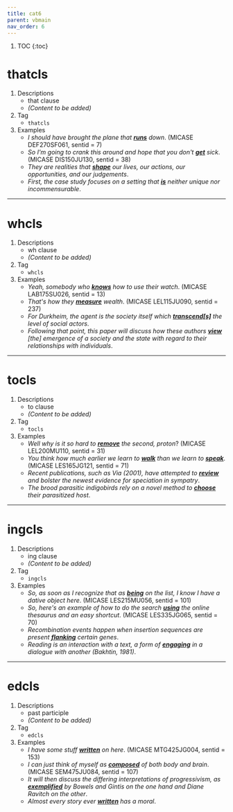 ```yaml
---
title: cat6
parent: vbmain
nav_order: 6
---
```

1. TOC
{:toc}

# thatcls

1. Descriptions
    - that clause
    - *(Content to be added)*
2. Tag
    - `thatcls`
3. Examples
    - *I should have brought the plane that <ins>**runs**</ins> down*. (MICASE DEF270SF061, sentid = 7)
    - *So I'm going to crank this around and hope that you don't <ins>**get**</ins> sick*. (MICASE DIS150JU130, sentid = 38)
    - *They are realities that <ins>**shape**</ins> our lives, our actions, our opportunities, and our judgements*.
    - *First, the case study focuses on a setting that <ins>**is**</ins> neither unique nor incommensurable*.

---

# whcls

1. Descriptions
    - wh clause
    - *(Content to be added)*
2. Tag
    - `whcls`
3. Examples
    - *Yeah, somebody who <ins>**knows**</ins> how to use their watch*. (MICASE LAB175SU026, sentid = 13)
    - *That's how they <ins>**measure**</ins> wealth*. (MICASE LEL115JU090, sentid = 237)
    - *For Durkheim, the agent is the society itself which <ins>**transcend\[s\]**</ins> the level of social actors*.
    - *Following that point, this paper will discuss how these authors <ins>**view**</ins> \[the\] emergence of a society and the state with regard to their relationships with individuals*.

---

# tocls

1. Descriptions
    - to clause
    - *(Content to be added)*
2. Tag
    - `tocls`
3. Examples
    - *Well why is it so hard to <ins>**remove**</ins> the second, proton*? (MICASE LEL200MU110, sentid = 31)
    - *You think how much earlier we learn to <ins>**walk**</ins> than we learn to <ins>**speak**</ins>*. (MICASE LES165JG121, sentid = 71)
    - *Recent publications, such as Via (2001), have attempted to <ins>**review**</ins> and bolster the newest evidence for speciation in sympatry*.
    - *The brood parasitic indigobirds rely on a novel method to <ins>**choose**</ins> their parasitized host*.

---

# ingcls

1. Descriptions
    - ing clause
    - *(Content to be added)*
2. Tag
    - `ingcls`
3. Examples
    - *So, as soon as I recognize that as <ins>**being**</ins> on the list, I know I have a dative object here*. (MICASE LES215MU056, sentid = 101)
    - *So, here's an example of how to do the search <ins>**using**</ins> the online thesaurus and an easy shortcut*. (MICASE LES335JG065, sentid = 70)
    - *Recombination events happen when insertion sequences are present <ins>**flanking**</ins> certain genes*.
    - *Reading is an interaction with a text, a form of <ins>**engaging**</ins> in a dialogue with another (Bakhtin, 1981)*.    

---

# edcls

1. Descriptions
    - past participle
    - *(Content to be added)*
2. Tag
    - `edcls`
3. Examples
    - *I have some stuff <ins>**written**</ins> on here*. (MICASE MTG425JG004, sentid = 153)
    - *I can just think of myself as <ins>**composed**</ins> of both body and brain*. (MICASE SEM475JU084, sentid = 107)
    - *It will then discuss the differing interpretations of progressivism, as <ins>**exemplified**</ins> by Bowels and Gintis on the one hand and Diane Ravitch on the other*.
    - *Almost every story ever <ins>**written**</ins> has a moral*.

